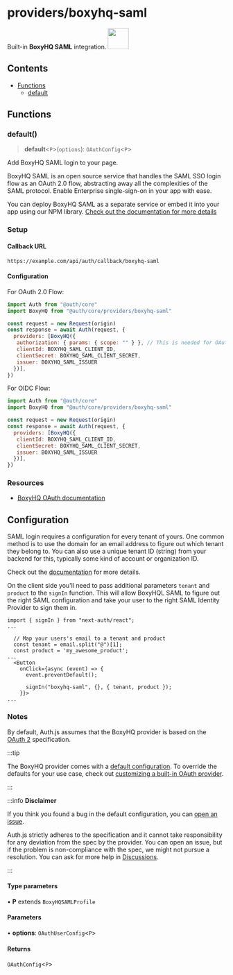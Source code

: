# providers/boxyhq-saml

<div style={{backgroundColor: "#000", display: "flex", justifyContent: "space-between", color: "#fff", padding: 16}}>
<span>Built-in <b>BoxyHQ SAML</b> integration.</span>
<a href="https://boxyhq.com/">
  <img style={{display: "block"}} src="https://authjs.dev/img/providers/boxyhq-saml.svg" height="48" width="48"/>
</a>
</div>

## Contents

- [Functions](boxyhq-saml.md#functions)
    - [default](boxyhq-saml.md#default)

## Functions

### default()

> **default**\<`P`\>(`options`): `OAuthConfig`\<`P`\>

Add BoxyHQ SAML login to your page.

BoxyHQ SAML is an open source service that handles the SAML SSO login flow as an OAuth 2.0 flow, abstracting away all the complexities of the SAML protocol. Enable Enterprise single-sign-on in your app with ease.

You can deploy BoxyHQ SAML as a separate service or embed it into your app using our NPM library. [Check out the documentation for more details](https://boxyhq.com/docs/jackson/deploy)

### Setup

#### Callback URL
```
https://example.com/api/auth/callback/boxyhq-saml
```

#### Configuration

For OAuth 2.0 Flow:
```js
import Auth from "@auth/core"
import BoxyHQ from "@auth/core/providers/boxyhq-saml"

const request = new Request(origin)
const response = await Auth(request, {
  providers: [BoxyHQ({
   authorization: { params: { scope: "" } }, // This is needed for OAuth 2.0 flow, otherwise default to openid
   clientId: BOXYHQ_SAML_CLIENT_ID,
   clientSecret: BOXYHQ_SAML_CLIENT_SECRET,
   issuer: BOXYHQ_SAML_ISSUER
  })],
})
```
For OIDC Flow:

```js
import Auth from "@auth/core"
import BoxyHQ from "@auth/core/providers/boxyhq-saml"

const request = new Request(origin)
const response = await Auth(request, {
  providers: [BoxyHQ({
   clientId: BOXYHQ_SAML_CLIENT_ID,
   clientSecret: BOXYHQ_SAML_CLIENT_SECRET,
   issuer: BOXYHQ_SAML_ISSUER
  })],
})
```

### Resources

 - [BoxyHQ OAuth documentation](https://example.com)

## Configuration

SAML login requires a configuration for every tenant of yours. One common method is to use the domain for an email address to figure out which tenant they belong to. You can also use a unique tenant ID (string) from your backend for this, typically some kind of account or organization ID.

Check out the [documentation](https://boxyhq.com/docs/jackson/saml-flow#2-saml-config-api) for more details.

On the client side you'll need to pass additional parameters `tenant` and `product` to the `signIn` function. This will allow BoxyHQL SAML to figure out the right SAML configuration and take your user to the right SAML Identity Provider to sign them in.

```tsx
import { signIn } from "next-auth/react";
...

  // Map your users's email to a tenant and product
  const tenant = email.split("@")[1];
  const product = 'my_awesome_product';
...
  <Button
    onClick={async (event) => {
      event.preventDefault();

      signIn("boxyhq-saml", {}, { tenant, product });
    }}>
...
```
### Notes

By default, Auth.js assumes that the BoxyHQ provider is
based on the [OAuth 2](https://www.rfc-editor.org/rfc/rfc6749.html) specification.

:::tip

The BoxyHQ provider comes with a [default configuration](https://github.com/nextauthjs/next-auth/blob/main/packages/core/src/providers/boxyhq-saml.ts).
To override the defaults for your use case, check out [customizing a built-in OAuth provider](https://authjs.dev/guides/providers/custom-provider#override-default-options).

:::

:::info **Disclaimer**

If you think you found a bug in the default configuration, you can [open an issue](https://authjs.dev/new/provider-issue).

Auth.js strictly adheres to the specification and it cannot take responsibility for any deviation from
the spec by the provider. You can open an issue, but if the problem is non-compliance with the spec,
we might not pursue a resolution. You can ask for more help in [Discussions](https://authjs.dev/new/github-discussions).

:::

#### Type parameters

• **P** extends `BoxyHQSAMLProfile`

#### Parameters

• **options**: `OAuthUserConfig`\<`P`\>

#### Returns

`OAuthConfig`\<`P`\>
